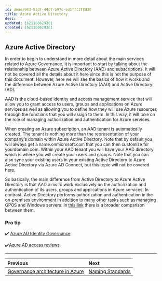 ```yaml
---
id: deaea943-93df-44d7-b97c-ed1ffc2f8d30
title: Azure Active Directory
desc: ''
updated: 1621160629361
created: 1621160629361
---
```

## Azure Active Directory

In order to begin to understand in more detail about the main services related to Azure Governance, it is important to start by talking about the relationship between Azure Active Directory (AAD) and subscriptions. It will not be covered all the details about it here since this is not the purpose of this document. However, here we will see the basics of how it works and the difference between Azure Active Directory (AAD) and Active Directory (AD).

AAD is the cloud-based identity and access management service that will allow you to grant access to users, groups and applications on Azure services as well as allowing you to define how they will use Azure resources through the functions that you will assign to them. In this way, it will take on the role of managing authorization and authentication for Azure services.

When creating an Azure subscription, an AAD tenant is automatically created. The tenant is nothing more than the representation of your company's domain within Azure Active Directory. Note that by default you will always get a name.onmicrosoft.com that you can then customize for yourdomain.com.
Within your AAD tenant you will have your AAD directory which is where you will create your users and groups. Note that you can also sync your existing users in your existing Active Directory to Azure Active Directory via Azure AD Connect, but this topic will not be covered here.

So basically, the main difference from Active Directory to Azure Active Directory is that AAD aims to work exclusively on the authorization and authentication of its users, groups and applications in Azure services. In contrast, Active Directory performs authorization and authentication in the on-premises environment in addition to many other tasks such as managing GPOS and Windows servers. In [this link](https://docs.microsoft.com/en-us/azure/active-directory/fundamentals/active-directory-compare-azure-ad-to-ad) there is a broader comparison between them.

### Pro tip

✔️ [Azure AD Identity Governance](https://docs.microsoft.com/en-us/azure/active-directory/governance/identity-governance-overview)

✔️[Azure AD access reviews](https://docs.microsoft.com/en-us/azure/active-directory/governance/access-reviews-overview)

---

| Previous                                                       | Next                          |
| :------------------------------------------------------------- | :---------------------------- |
| [Governance architecture in Azure](governance-architecture.md) | [Naming Standards](naming.md) |
